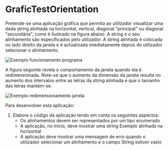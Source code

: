 GraficTestOrientation
=====================

Pretende-se uma aplicação gráfica que permita ao utilizador visualizar uma dada string alinhada na horizontal, vertical, diagonal "principal" ou diagonal "secundária", como é ilustrado na figura abaixo. A string e o seu alinhamento são especificados pelo utilizador. A string alinhada é colocada no lado direito da janela e é actualizada imediatamente depois do utilizador selecionar o alinhamento.

![Exemplo funcionamento programa](https://raw.github.com/1111121RicardoBrandao/GraficTextOrientation/master/img/pic1.png)

A figura seguinte revela o comportamento da janela quando ela é redimensionada. Note-se que o aumento da dimensão da janela resulta no aumento dos intervalos entre as letras da string alinhada e que o tamanho das letras mantém-se.

![Exemplo redimensionamento janela](https://raw.github.com/1111121RicardoBrandao/GraficTextOrientation/master/img/pic2.png)

Para desenvolver esta aplicação:

1. Elabore o código da aplicação tendo em conta os seguintes aspectos:
	- Os alinhamentos devem ser representados por um tipo enumerado
	- A aplicação, no início, deve mostrar uma string Exemplo alinhada na horizontal
	- A aplicação deve mostrar uma mensagem de erro quando o utilizador selecionar um alinhamento e o campo String estiver vazio